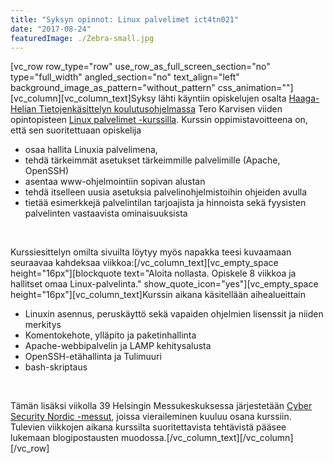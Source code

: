```yaml
---
title: "Syksyn opinnot: Linux palvelimet ict4tn021"
date: "2017-08-24"
featuredImage: ./Zebra-small.jpg
---
```


\[vc\_row row\_type="row" use\_row\_as\_full\_screen\_section="no" type="full\_width" angled\_section="no" text\_align="left" background\_image\_as\_pattern="without\_pattern" css\_animation=""\]\[vc\_column\]\[vc\_column\_text\]Syksy lähti käyntiin opiskelujen osalta [Haaga-Helian Tietojenkäsittelyn koulutusohjelmassa](http://www.haaga-helia.fi/fi/koulutus/ammattikorkeakoulututkinnot/tietojenkasittelyn-koulutus-tradenomi-amk) Tero Karvisen viiden opintopisteen [Linux palvelimet -kurssilla](http://terokarvinen.com/2017/aikataulu-linux-palvelimet-ict4tn021-4-ti-ja-5-to-alkusyksy-2017-5-op). Kurssin oppimistavoitteena on, että sen suoritettuaan opiskelija

- osaa hallita Linuxia palvelimena,
- tehdä tärkeimmät asetukset tärkeimmille palvelimille (Apache, OpenSSH)
- asentaa www-ohjelmointiin sopivan alustan
- tehdä itselleen uusia asetuksia palvelinohjelmistoihin ohjeiden avulla
- tietää esimerkkejä palvelintilan tarjoajista ja hinnoista sekä fyysisten palvelinten vastaavista ominaisuuksista

 

Kurssiesittelyn omilta sivuilta löytyy myös napakka teesi kuvaamaan seuraavaa kahdeksaa viikkoa:\[/vc\_column\_text\]\[vc\_empty\_space height="16px"\]\[blockquote text="Aloita nollasta. Opiskele 8 viikkoa ja hallitset omaa Linux-palvelinta." show\_quote\_icon="yes"\]\[vc\_empty\_space height="16px"\]\[vc\_column\_text\]Kurssin aikana käsitellään aihealueittain

- Linuxin asennus, peruskäyttö sekä vapaiden ohjelmien lisenssit ja niiden merkitys
- Komentokehote, ylläpito ja paketinhallinta
- Apache-webbipalvelin ja LAMP kehitysalusta
- OpenSSH-etähallinta ja Tulimuuri
- bash-skriptaus

 

Tämän lisäksi viikolla 39 Helsingin Messukeskuksessa järjestetään [Cyber Security Nordic -messut](http://cybersecuritynordic.messukeskus.com/?gclid=EAIaIQobChMIn6_TnMLv1QIVSGcZCh3FZw4XEAAYASAAEgLxDvD_BwE), joissa vieraileminen kuuluu osana kurssiin. Tulevien viikkojen aikana kurssilta suoritettavista tehtävistä pääsee lukemaan blogipostausten muodossa.\[/vc\_column\_text\]\[/vc\_column\]\[/vc\_row\]
